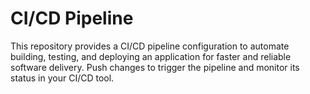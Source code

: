# CI/CD Pipeline

This repository provides a CI/CD pipeline configuration to automate building, testing, and deploying an application for faster and reliable software delivery. Push changes to trigger the pipeline and monitor its status in your CI/CD tool.

